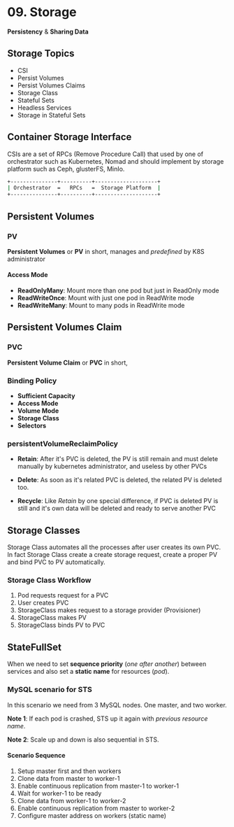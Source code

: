 # 09. Storage

**Persistency** & **Sharing Data**

## Storage Topics

- CSI
- Persist Volumes
- Persist Volumes Claims
- Storage Class
- Stateful Sets
- Headless Services
- Storage in Stateful Sets

## Container Storage Interface

CSIs are a set of RPCs (Remove Procedure  Call) that used by one of  orchestrator such as Kubernetes, Nomad and should implement by storage platform such as Ceph, glusterFS, MinIo.

```bash
+---------------+----------+--------------------+
| Orchestrator  =   RPCs   =  Storage Platform  |
+---------------+----------+--------------------+
```

## Persistent Volumes

### PV

**Persistent Volumes** or **PV** in short, manages and *predefined* by K8S administrator

#### Access Mode

- **ReadOnlyMany**: Mount more than one pod but just in ReadOnly mode
- **ReadWriteOnce**: Mount with just one pod in ReadWrite mode
- **ReadWriteMany**: Mount to many pods in ReadWrite mode

## Persistent Volumes Claim

### PVC

**Persistent Volume Claim** or **PVC** in short,

### Binding Policy

- **Sufficient Capacity**
- **Access Mode**
- **Volume Mode**
- **Storage Class**
- **Selectors**

### persistentVolumeReclaimPolicy

- **Retain**: After it's PVC is deleted, the PV is still remain and must delete manually by kubernetes administrator, and useless by other PVCs

- **Delete**: As soon as it's related PVC is deleted, the related PV is deleted too.

- **Recycle**: Like *Retain* by one special difference, if PVC is deleted PV is still and it's own data will be deleted and ready to serve another PVC

## Storage Classes

Storage Class automates all the processes after user creates its own PVC. In fact Storage Class create a create storage request, create a proper PV and bind PVC to PV automatically.

### Storage Class Workflow

1. Pod requests request for a PVC
2. User creates PVC
3. StorageClass makes request to a storage provider (Provisioner)
4. StorageClass makes PV
5. StorageClass binds PV to PVC

## StateFullSet

When we need to set **sequence priority** (*one after another*) between services and also set a **static name** for resources (*pod*).

### MySQL scenario for STS

In this scenario we need from 3 MySQL nodes. One master, and two worker.

**Note 1**: If each pod is crashed, STS up it again with *previous resource name*.

**Note 2**: Scale up and down is also sequential in STS.

#### Scenario Sequence

1. Setup master first and then workers
2. Clone data from master to worker-1
3. Enable continuous replication from master-1 to worker-1
4. Wait for worker-1 to be ready
5. Clone data from worker-1 to worker-2
6. Enable continuous replication from master to worker-2
7. Configure master address on workers (static name)
